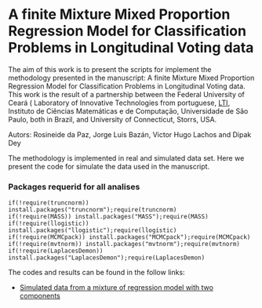 # A finite Mixture Mixed Proportion Regression Model for Classification Problems in Longitudinal Voting data

The aim of this work is to present the scripts for implement the methodology presented in the manuscript: A finite Mixture Mixed Proportion Regression Model for Classification Problems in Longitudinal Voting data.
This work is the result of a partnership between the Federal University of Ceará ( Laboratory of Innovative Technologies from portuguese, [LTI](https://dmontier.pro.br/lti/), Instituto de Ciências Matemáticas e de Computação, Universidade de São Paulo, both in Brazil, and University of Connecticut, Storrs, USA.


Autors: Rosineide da Paz, Jorge Luis Bazán, Victor Hugo Lachos and Dipak Dey


The methodology is implemented in real and simulated data set. Here we present the code for simulate the data used in the manuscript.


### Packages requerid  for all analises

```{r include=FALSE}
if(!require(truncnorm)) install.packages("truncnorm");require(truncnorm) 
if(!require(MASS)) install.packages("MASS");require(MASS) 
if(!require(llogistic)) install.packages("llogistic");require(llogistic) 
if(!require(MCMCpack)) install.packages("MCMCpack");require(MCMCpack) 
if(!require(mvtnorm)) install.packages("mvtnorm");require(mvtnorm)
if(!require(LaplacesDemon)) install.packages("LaplacesDemon");require(LaplacesDemon)

```


The codes and results can be found in the follow links:

* [Simulated data from a mixture of regression model with two components](https://beta.rstudioconnect.com/content/15932)
